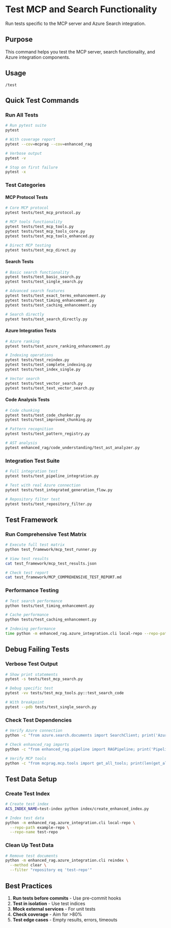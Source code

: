 # Test MCP and Search Functionality

Run tests specific to the MCP server and Azure Search integration.

## Purpose

This command helps you test the MCP server, search functionality, and Azure integration components.

## Usage

```
/test
```

## Quick Test Commands

### Run All Tests
```bash
# Run pytest suite
pytest

# With coverage report
pytest --cov=mcprag --cov=enhanced_rag

# Verbose output
pytest -v

# Stop on first failure
pytest -x
```

### Test Categories

#### MCP Protocol Tests
```bash
# Core MCP protocol
pytest tests/test_mcp_protocol.py

# MCP tools functionality
pytest tests/test_mcp_tools.py
pytest tests/test_mcp_tools_core.py
pytest tests/test_mcp_tools_enhanced.py

# Direct MCP testing
pytest tests/test_mcp_direct.py
```

#### Search Tests
```bash
# Basic search functionality
pytest tests/test_basic_search.py
pytest tests/test_single_search.py

# Advanced search features
pytest tests/test_exact_terms_enhancement.py
pytest tests/test_timing_enhancement.py
pytest tests/test_caching_enhancement.py

# Search directly
pytest tests/test_search_directly.py
```

#### Azure Integration Tests
```bash
# Azure ranking
pytest tests/test_azure_ranking_enhancement.py

# Indexing operations
pytest tests/test_reindex.py
pytest tests/test_complete_indexing.py
pytest tests/test_index_single.py

# Vector search
pytest tests/test_vector_search.py
pytest tests/test_text_vector_search.py
```

#### Code Analysis Tests
```bash
# Code chunking
pytest tests/test_code_chunker.py
pytest tests/test_improved_chunking.py

# Pattern recognition
pytest tests/test_pattern_registry.py

# AST analysis
pytest enhanced_rag/code_understanding/test_ast_analyzer.py
```

### Integration Test Suite
```bash
# Full integration test
pytest tests/test_pipeline_integration.py

# Test with real Azure connection
pytest tests/test_integrated_generation_flow.py

# Repository filter test
pytest tests/test_repository_filter.py
```

## Test Framework

### Run Comprehensive Test Matrix
```bash
# Execute full test matrix
python test_framework/mcp_test_runner.py

# View test results
cat test_framework/mcp_test_results.json

# Check test report
cat test_framework/MCP_COMPREHENSIVE_TEST_REPORT.md
```

### Performance Testing
```bash
# Test search performance
python tests/test_timing_enhancement.py

# Cache performance
python tests/test_caching_enhancement.py

# Indexing performance
time python -m enhanced_rag.azure_integration.cli local-repo --repo-path . --repo-name test
```

## Debug Failing Tests

### Verbose Test Output
```bash
# Show print statements
pytest -s tests/test_mcp_search.py

# Debug specific test
pytest -vv tests/test_mcp_tools.py::test_search_code

# With breakpoint
pytest --pdb tests/test_single_search.py
```

### Check Test Dependencies
```bash
# Verify Azure connection
python -c "from azure.search.documents import SearchClient; print('Azure SDK OK')"

# Check enhanced_rag imports
python -c "from enhanced_rag.pipeline import RAGPipeline; print('Pipeline OK')"

# Verify MCP tools
python -c "from mcprag.mcp.tools import get_all_tools; print(len(get_all_tools()))"
```

## Test Data Setup

### Create Test Index
```bash
# Create test index
ACS_INDEX_NAME=test-index python index/create_enhanced_index.py

# Index test data
python -m enhanced_rag.azure_integration.cli local-repo \
  --repo-path example-repo \
  --repo-name test-repo
```

### Clean Up Test Data
```bash
# Remove test documents
python -m enhanced_rag.azure_integration.cli reindex \
  --method clear \
  --filter "repository eq 'test-repo'"
```

## Best Practices

1. **Run tests before commits** - Use pre-commit hooks
2. **Test in isolation** - Use test indices
3. **Mock external services** - For unit tests
4. **Check coverage** - Aim for >80%
5. **Test edge cases** - Empty results, errors, timeouts